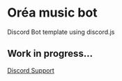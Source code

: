 # Oréa music bot
Discord Bot template using discord.js

## Work in progress...

[Discord Support](https://discord.gg/6qzkefEvRB)